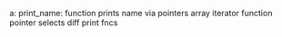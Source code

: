 a: print_name: function prints name via pointers
array iterator function pointer selects diff print fncs
